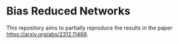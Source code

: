 # Bias Reduced Networks
This repository aims to partially reproduce the results in the paper https://arxiv.org/abs/2312.11468.
